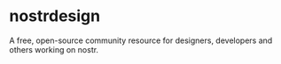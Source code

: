 # nostrdesign
A free, open-source community resource for designers, developers and others working on nostr.
